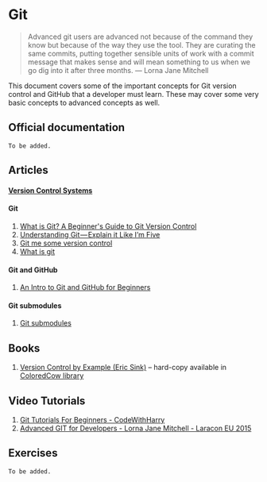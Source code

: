 # Git

> Advanced git users are advanced not because of the command they know but because of the way they use the tool. They are curating the same commits, putting together sensible units of work with a commit message that makes sense and will mean something to us when we go dig into it after three months.
— Lorna Jane Mitchell

This document covers some of the important concepts for Git version control and GitHub that a developer must learn. These may cover some very basic concepts to advanced concepts as well.
 
## Official documentation

`To be added.`

## Articles

#### [Version Control Systems](https://www.atlassian.com/git/tutorials/what-is-version-control)
#### **Git**
1. [What is Git? A Beginner's Guide to Git Version Control](https://www.freecodecamp.org/news/what-is-git-learn-git-version-control/)
2. [Understanding Git — Explain it Like I’m Five](https://hackernoon.com/understanding-git-fcffd87c15a3)
3. [Git me some version control](https://laracasts.com/series/git-me-some-version-control)
4. [What is git](https://www.atlassian.com/git/tutorials/what-is-git)
#### **Git and GitHub**
1. [An Intro to Git and GitHub for Beginners](https://product.hubspot.com/blog/git-and-github-tutorial-for-beginners)
#### **Git submodules**
1. [Git submodules](https://www.atlassian.com/git/tutorials/git-submodule)

## Books

1. [Version Control by Example (Eric Sink)](https://ericsink.com/vcbe/html/index.html) – hard-copy available in [ColoredCow library](https://coloredcow.com/books)

## Video Tutorials

1. [Git Tutorials For Beginners - CodeWithHarry](https://youtube.com/playlist?list=PLu0W_9lII9agwhy658ZPA0MTStKUJTWPi)
2. [Advanced GIT for Developers - Lorna Jane Mitchell - Laracon EU 2015](https://www.youtube.com/watch?v=duqBHik7nRo)

## Exercises

`To be added.`
